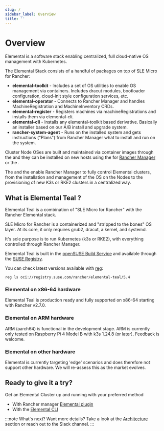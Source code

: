 ```yaml
---
slug: /
sidebar_label: Overview
title: ''
---
```


# Overview

Elemental is a software stack enabling centralized, full cloud-native OS management with Kubernetes.

The Elemental Stack consists of a handful of packages on top of SLE Micro for Rancher:

- **elemental-toolkit** - Includes a set of OS utilities to enable OS management via containers. Includes dracut modules, bootloader configuration, cloud-init style configuration services, etc.
- **elemental-operator** - Connects to Rancher Manager and handles MachineRegistration and MachineInventory CRDs.
- **elemental-register** - Registers machines via machineRegistrations and installs them via elemental-cli.
- **elemental-cli** - Installs any elemental-toolkit based derivative. Basically an installer based on our A/B install and upgrade system.
- **rancher-system-agent** - Runs on the installed system and gets instructions ("Plans") from Rancher Manager what to install and run on the system.

Cluster Node OSes are built and maintained via container images through the <Vars name="elemental_cli_name" /> and they can be installed on new hosts using the <Vars link="elemental_ui_url" name="elemental_ui_name" /> for [Rancher Manager](https://www.rancher.com/products/rancher) or the <Vars link="elemental_cli_url" name="elemental_cli_name" />.

The <Vars link="elemental_operator_url" name="elemental_operator_name" /> and the <Vars link="ranchersystemagent_url" name="ranchersystemagent_name" /> enable Rancher Manager to fully control Elemental clusters, from the installation and management of the OS on the Nodes to the provisioning of new K3s or RKE2 clusters in a centralized way.

## What is Elemental Teal ?

Elemental Teal is a combination of "SLE Micro for Rancher" with the Rancher Elemental stack.

SLE Micro for Rancher is a containerized and "stripped to the bones" OS layer. At its core, it only requires grub2, dracut, a kernel, and systemd.

It's sole purpose is to run Kubernetes (k3s or RKE2), with everything controlled through Rancher Manager.

Elemental Teal is built in the [openSUSE Build Service](https://build.opensuse.org/package/show/isv:Rancher:Elemental:Stable:Teal53/node-image)
and available through the [SUSE Registry](https://registry.suse.com).

You can check latest versions available with [reg](https://github.com/genuinetools/reg):

```console showLineNumbers
reg ls oci://registry.suse.com/rancher/elemental-teal/5.4
```

### Elemental on x86-64 hardware

Elemental Teal is production ready and fully supported on x86-64 starting with Rancher v2.7.0.

### Elemental on ARM hardware

ARM (aarch64) is functional in the development stage. ARM is currently only tested on Raspberry Pi 4 Model B with k3s 1.24.8 (or later). Feedback is welcome.

### Elemental on other hardware

Elemental is currently targeting 'edge' scenarios and does therefore not support other hardware. We will re-assess this as the market evolves.

## Ready to give it a try?

Get an Elemental Cluster up and running with your preferred method

* With Rancher manager [Elemental plugin](quickstart-ui.md)
* With the [Elemental CLI](quickstart-cli.md)

:::note What's next?
Want more details? Take a look at the [Architecture](architecture.md) section or reach out to the <Vars link="elemental_slack_url" name="elemental_slack_name" /> Slack channel.
:::

